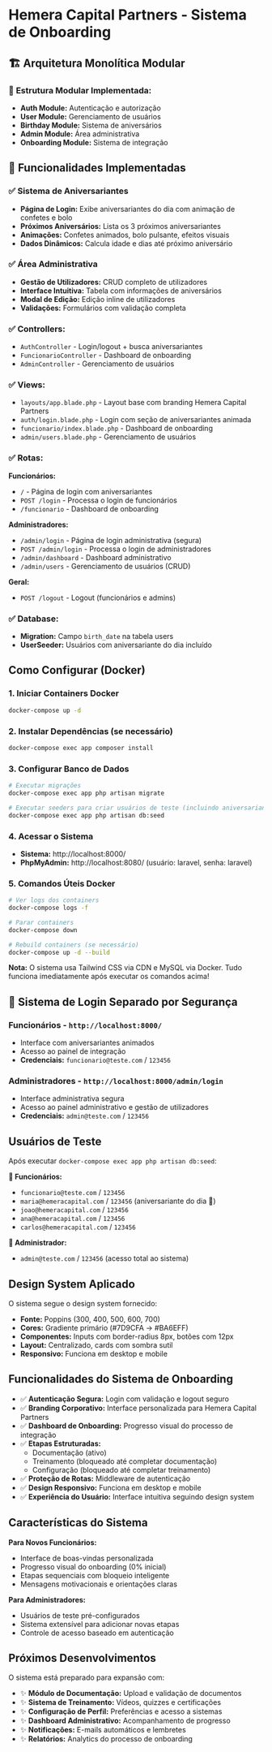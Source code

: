 # Hemera Capital Partners - Sistema de Onboarding
## 🏗️ Arquitetura Monolítica Modular

### 📁 **Estrutura Modular Implementada:**
- **Auth Module:** Autenticação e autorização
- **User Module:** Gerenciamento de usuários
- **Birthday Module:** Sistema de aniversários
- **Admin Module:** Área administrativa
- **Onboarding Module:** Sistema de integração

## 🎉 Funcionalidades Implementadas

### ✅ **Sistema de Aniversariantes**
- **Página de Login:** Exibe aniversariantes do dia com animação de confetes e bolo
- **Próximos Aniversários:** Lista os 3 próximos aniversariantes
- **Animações:** Confetes animados, bolo pulsante, efeitos visuais
- **Dados Dinâmicos:** Calcula idade e dias até próximo aniversário

### ✅ **Área Administrativa**
- **Gestão de Utilizadores:** CRUD completo de utilizadores
- **Interface Intuitiva:** Tabela com informações de aniversários
- **Modal de Edição:** Edição inline de utilizadores
- **Validações:** Formulários com validação completa

### ✅ **Controllers:**
- `AuthController` - Login/logout + busca aniversariantes
- `FuncionarioController` - Dashboard de onboarding
- `AdminController` - Gerenciamento de usuários

### ✅ **Views:**
- `layouts/app.blade.php` - Layout base com branding Hemera Capital Partners
- `auth/login.blade.php` - Login com seção de aniversariantes animada
- `funcionario/index.blade.php` - Dashboard de onboarding
- `admin/users.blade.php` - Gerenciamento de usuários

### ✅ **Rotas:**
**Funcionários:**
- `/` - Página de login com aniversariantes
- `POST /login` - Processa o login de funcionários
- `/funcionario` - Dashboard de onboarding

**Administradores:**
- `/admin/login` - Página de login administrativa (segura)
- `POST /admin/login` - Processa o login de administradores
- `/admin/dashboard` - Dashboard administrativo
- `/admin/users` - Gerenciamento de usuários (CRUD)

**Geral:**
- `POST /logout` - Logout (funcionários e admins)

### ✅ **Database:**
- **Migration:** Campo `birth_date` na tabela users
- **UserSeeder:** Usuários com aniversariante do dia incluído

## Como Configurar (Docker)

### 1. Iniciar Containers Docker
```bash
docker-compose up -d
```

### 2. Instalar Dependências (se necessário)
```bash
docker-compose exec app composer install
```

### 3. Configurar Banco de Dados
```bash
# Executar migrações
docker-compose exec app php artisan migrate

# Executar seeders para criar usuários de teste (incluindo aniversariante do dia)
docker-compose exec app php artisan db:seed
```

### 4. Acessar o Sistema
- **Sistema:** http://localhost:8000/
- **PhpMyAdmin:** http://localhost:8080/ (usuário: laravel, senha: laravel)

### 5. Comandos Úteis Docker
```bash
# Ver logs dos containers
docker-compose logs -f

# Parar containers
docker-compose down

# Rebuild containers (se necessário)
docker-compose up -d --build
```

**Nota:** O sistema usa Tailwind CSS via CDN e MySQL via Docker. Tudo funciona imediatamente após executar os comandos acima!

## 🔐 Sistema de Login Separado por Segurança

### **Funcionários** - `http://localhost:8000/`
- Interface com aniversariantes animados
- Acesso ao painel de integração
- **Credenciais:** `funcionario@teste.com` / `123456`

### **Administradores** - `http://localhost:8000/admin/login`
- Interface administrativa segura
- Acesso ao painel administrativo e gestão de utilizadores
- **Credenciais:** `admin@teste.com` / `123456`

## Usuários de Teste

Após executar `docker-compose exec app php artisan db:seed`:

**👤 Funcionários:**
- `funcionario@teste.com` / `123456`
- `maria@hemeracapital.com` / `123456` (aniversariante do dia 🎂)
- `joao@hemeracapital.com` / `123456`
- `ana@hemeracapital.com` / `123456`
- `carlos@hemeracapital.com` / `123456`

**🔐 Administrador:**
- `admin@teste.com` / `123456` (acesso total ao sistema)

## Design System Aplicado

O sistema segue o design system fornecido:

- **Fonte:** Poppins (300, 400, 500, 600, 700)
- **Cores:** Gradiente primário (#7D9CFA → #BA6EFF)
- **Componentes:** Inputs com border-radius 8px, botões com 12px
- **Layout:** Centralizado, cards com sombra sutil
- **Responsivo:** Funciona em desktop e mobile

## Funcionalidades do Sistema de Onboarding

- ✅ **Autenticação Segura:** Login com validação e logout seguro
- ✅ **Branding Corporativo:** Interface personalizada para Hemera Capital Partners
- ✅ **Dashboard de Onboarding:** Progresso visual do processo de integração
- ✅ **Etapas Estruturadas:** 
  - Documentação (ativo)
  - Treinamento (bloqueado até completar documentação)
  - Configuração (bloqueado até completar treinamento)
- ✅ **Proteção de Rotas:** Middleware de autenticação
- ✅ **Design Responsivo:** Funciona em desktop e mobile
- ✅ **Experiência do Usuário:** Interface intuitiva seguindo design system

## Características do Sistema

**Para Novos Funcionários:**
- Interface de boas-vindas personalizada
- Progresso visual do onboarding (0% inicial)
- Etapas sequenciais com bloqueio inteligente
- Mensagens motivacionais e orientações claras

**Para Administradores:**
- Usuários de teste pré-configurados
- Sistema extensível para adicionar novas etapas
- Controle de acesso baseado em autenticação

## Próximos Desenvolvimentos

O sistema está preparado para expansão com:
- ✨ **Módulo de Documentação:** Upload e validação de documentos
- ✨ **Sistema de Treinamento:** Vídeos, quizzes e certificações
- ✨ **Configuração de Perfil:** Preferências e acesso a sistemas
- ✨ **Dashboard Administrativo:** Acompanhamento de progresso
- ✨ **Notificações:** E-mails automáticos e lembretes
- ✨ **Relatórios:** Analytics do processo de onboarding